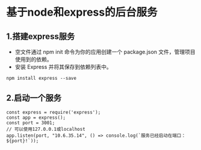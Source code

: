 # 基于node和express的后台服务
## 1.搭建express服务
  +  空文件通过 npm init 命令为你的应用创建一个 package.json 文件，管理项目使用到的依赖。
  +  安装 Express 并将其保存到依赖列表中。
```
npm install express --save
```
## 2.启动一个服务
```
const express = require('express');
const app = express();
const port = 3001;
// 可以使用127.0.0.1或localhost
app.listen(port, "10.6.35.14", () => console.log(`服务已经启动在端口：${port}!`));
```
